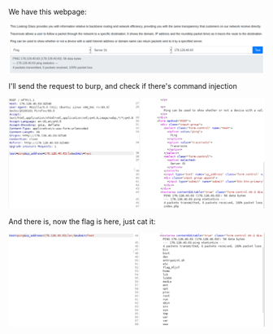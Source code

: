 We have this webpage:

![image1](/images/htb-looking-glass/lookingglass1.png)

I'll send the request to burp, and check if there's command injection

![image2](/images/htb-looking-glass/lookingglass2.png)

And there is, now the flag is here, just cat it:

![image3](/images/htb-looking-glass/lookingglass3.png)
